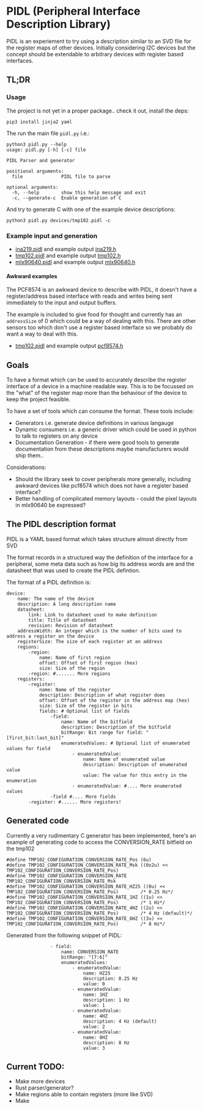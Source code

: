 # PIDL (Peripheral Interface Description Library)

PIDL is an experiement to try using a description similar to an SVD file for the register
maps of other devices. Initially considering I2C devices but the concept should be extendable
to arbitrary devices with register based interfaces.

## TL;DR

### Usage

The project is not yet in a proper package.. check it out, install the deps:

```
pip3 install jinja2 yaml
```

The run the main file `pidl.py` i.e.:

```
python3 pidl.py --help
usage: pidl.py [-h] [-c] file

PIDL Parser and generator

positional arguments:
  file              PIDL file to parse

optional arguments:
  -h, --help        show this help message and exit
  -c, --generate-c  Enable generation of C
```

And try to generate C with one of the example device descriptions:

```
python3 pidl.py devices/tmp102.pidl -c
```

### Example input and generation

 * [ina219.pidl](devices/ina219.pidl) and example output [ina219.h](gen/ina219.h)
 * [tmp102.pidl](devices/tmp102.pidl) and example output [tmp102.h](gen/tmp102.h)
 * [mlx90640.pidl](devices/mlx90640.pidl) and example output [mlx90640.h](gen/mlx90640.h)

#### Awkward examples
The PCF8574 is an awkward device to describe with PIDL, it doesn't have a register/address
based interface with reads and writes being sent immediately to the input and output buffers.

The example is included to give food for thought and currently has an `addressSize` of 0 which 
could be a way of dealing with this. There are other sensors too which don't use a register based
interface so we probably do want a way to deal with this.

 * [tmp102.pidl](devices/pcf8574.pidl) and example output [pcf8574.h](gen/pcf8574.h)

## Goals

To have a format which can be used to accurately describe the register interface of a device in a machine
readable way. This is to be focussed on the "what" of the register map more than the behaviour of the device
to keep the project feasible.

To have a set of tools which can consume the format. These tools include:

 * Generators i.e. generate device definitions in various langauge
 * Dynamic consumers i.e. a generic driver which could be used in python to talk to registers on any device
 * Documentation Generation - if there were good tools to generate documentation from these descriptions maybe manufacturers would ship them..

Considerations:

 * Should the library seek to cover peripherals more generally, including awkward devices like pcf8574 which does not have a register based interface?
 * Better handling of complicated memory layouts - could the pixel layouts in mlx90640 be expressed?

## The PIDL description format

PIDL is a YAML based format which takes structure almost directly from SVD

The format records in a structured way the definition of the interface for a peripheral, some meta data such as how big its address words are
and the datasheet that was used to create the PIDL defintion.

The format of a PIDL definition is:

```
device:
    name: The name of the device
    description: A long description name
    datasheet:
        link: Link to datasheet used to make definition
        title: Title of datasheet
        revision: Revision of datasheet
    addressWidth: An integer which is the number of bits used to address a register on the device
    registerSize: The size of each register at an address
    regions:
        -region:
            name: Name of first region
            offset: Offset of first region (hex)
            size: Size of the region
        -region: #....... More regions
    registers:
        -register:
            name: Name of the register
            description: Description of what register does
            offset: Offset of the register in the address map (hex)
            size: Size of the register in bits
            fields: # Optional list of fields
                -field:
                    name: Name of the bitfield
                    description: Description of the bitfield
                    bitRange: Bit range for field: "[first_bit:last_bit]"
                    enumeratedValues: # Optional list of enumerated values for field
                        - enumeratedValue:
                            name: Name of enumerated value
                            description: Description of enumerated value
                            value: The value for this entry in the enumeration
                        - enumeratedValue: #.... More enumerated values
                -field #.... More fields
        -register: #...... More registers!
```

## Generated code

Currently a very rudimentary C generator has been implemented, here's an example of generating code to access the CONVERSION_RATE bitfield on the tmp102

```
#define TMP102_CONFIGURATION_CONVERSION_RATE_Pos (6u)
#define TMP102_CONFIGURATION_CONVERSION_RATE_Msk ((0x2u) << TMP102_CONFIGURATION_CONVERSION_RATE_Pos)
#define TMP102_CONFIGURATION_CONVERSION_RATE TMP102_CONFIGURATION_CONVERSION_RATE_Msk
#define TMP102_CONFIGURATION_CONVERSION_RATE_HZ25 ((0u) << TMP102_CONFIGURATION_CONVERSION_RATE_Pos)        /* 0.25 Hz*/
#define TMP102_CONFIGURATION_CONVERSION_RATE_1HZ ((1u) << TMP102_CONFIGURATION_CONVERSION_RATE_Pos)        /* 1 Hz*/
#define TMP102_CONFIGURATION_CONVERSION_RATE_4HZ ((2u) << TMP102_CONFIGURATION_CONVERSION_RATE_Pos)        /* 4 Hz (default)*/
#define TMP102_CONFIGURATION_CONVERSION_RATE_8HZ ((3u) << TMP102_CONFIGURATION_CONVERSION_RATE_Pos)        /* 8 Hz*/
```

Generated from the following snippet of PIDL:

```
                - field:
                    name: CONVERSION_RATE
                    bitRange: "[7:6]"
                    enumeratedValues:
                        - enumeratedValue:
                            name: HZ25
                            description: 0.25 Hz
                            value: 0
                        - enumeratedValue:
                            name: 1HZ
                            description: 1 Hz
                            value: 1
                        - enumeratedValue:
                            name: 4HZ
                            description: 4 Hz (default)
                            value: 2
                        - enumeratedValue:
                            name: 8HZ
                            description: 8 Hz
                            value: 3
```

## Current TODO:

 * Make more devices
 * Rust parser/generator?
 * Make regions able to contain registers (more like SVD)
 * Make 

